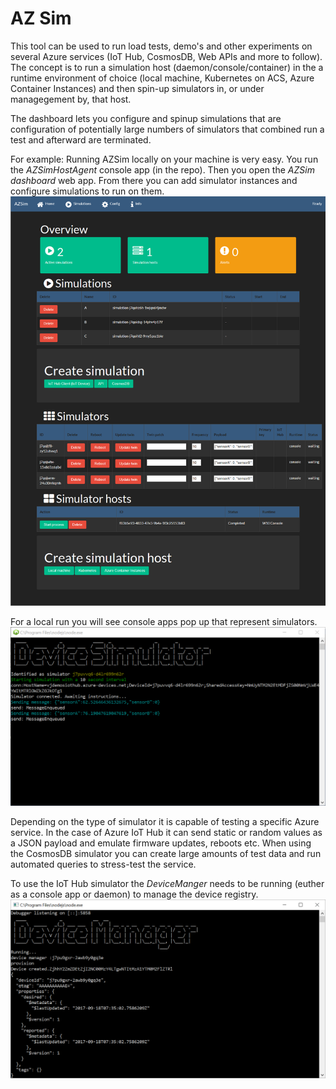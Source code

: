 # AZ Sim

This tool can be used to run load tests, demo's and other experiments on several Azure services (IoT Hub, CosmosDB, Web APIs and more to follow). The concept is to run a simulation host (daemon/console/container) in the a runtime environment of choice (local machine, Kubernetes on ACS, Azure Container Instances) and then spin-up simulators in, or under managegement by, that host.

The dashboard lets you configure and spinup simulations that are configuration of potentially large numbers of simulators that combined run a test and afterward are terminated.

For example:
Running AZSim locally on your machine is very easy. You run the *AZSimHostAgent* console app (in the repo). Then you open the *AZSim dashboard* web app. From there you can add simulator instances and configure simulations to run on them.
![alt text](https://github.com/valeryjacobs/azsim/blob/master/docs/images/Dashboard.PNG "AZSim dashboard")

For a local run you will see console apps pop up that represent simulators. 
![alt text](https://github.com/valeryjacobs/azsim/blob/master/docs/images/DeviceSimulator.PNG "AZSim dashboard")

Depending on the type of simulator it is capable of testing a specific Azure service. In the case of Azure IoT Hub it can send static or random values as a JSON payload and emulate firmware updates, reboots etc. When using the CosmosDB simulator you can create large amounts of test data and run automated queries to stress-test the service.

To use the IoT Hub simulator the *DeviceManger* needs to be running (euther as a console app or daemon) to manage the device registry.
![alt text](https://github.com/valeryjacobs/azsim/blob/master/docs/images/DeviceManager.PNG "AZSim dashboard")





